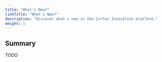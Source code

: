 ```yaml
---
title: "What's New?"
linkTitle: "What's New?"
description: "Discover what's new in the Cortex Innovation platform."
weight: 1
---
```


## Summary

TODO